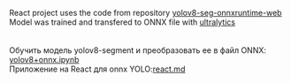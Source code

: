 React project uses the code from repository [yolov8-seg-onnxruntime-web](https://github.com/Hyuto/yolov8-seg-onnxruntime-web/tree/master)<br>
Model was trained and transfered to ONNX file with [ultralytics](https://github.com/ultralytics/ultralytics)<br>
<br>
<br>
Обучить модель yolov8-segment и преобразовать ее в файл ONNX: [yolov8+onnx.ipynb](https://github.com/Cai-Chuqiao/Cai-Chuqiao.github.io/blob/main/colab/yolov8%2Bonnx.ipynb)<br>
Приложение на React для onnx YOLO:[react.md](https://github.com/Cai-Chuqiao/Cai-Chuqiao.github.io/blob/main/colab/react.md)
